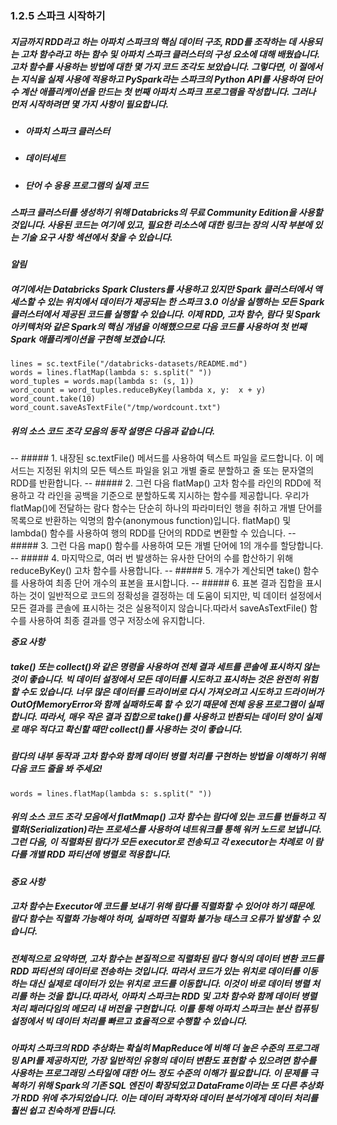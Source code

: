 ### 1.2.5 스파크 시작하기

##### 지금까지 RDD라고 하는 아파치 스파크의 핵심 데이터 구조, RDD를 조작하는 데 사용되는 고차 함수라고 하는 함수 및 아파치 스파크 클러스터의 구성 요소에 대해 배웠습니다. 고차 함수를 사용하는 방법에 대한 몇 가지 코드 조각도 보았습니다. 그렇다면, 이 절에서는 지식을 실제 사용에 적용하고 PySpark라는 스파크의 Python API를 사용하여 단어 수 계산 애플리케이션을 만드는 첫 번째 아파치 스파크 프로그램을 작성합니다. 그러나 먼저 시작하려면 몇 가지 사항이 필요합니다.

  - ##### 아파치 스파크 클러스터
  - ##### 데이터세트
  - ##### 단어 수 응용 프로그램의 실제 코드

##### 스파크 클러스터를 생성하기 위해 Databricks의 무료 Community Edition을 사용할 것입니다. 사용된 코드는 여기에 있고, 필요한 리소스에 대한 링크는 장의 시작 부분에 있는 기술 요구 사항 섹션에서 찾을 수 있습니다.

***알림***

##### 여기에서는 Databricks Spark Clusters를 사용하고 있지만 Spark 클러스터에서 액세스할 수 있는 위치에서 데이터가 제공되는 한 스파크 3.0 이상을 실행하는 모든 Spark 클러스터에서 제공된 코드를 실행할 수 있습니다. 이제 RDD, 고차 함수, 람다 및 Spark 아키텍처와 같은 Spark의 핵심 개념을 이해했으므로 다음 코드를 사용하여 첫 번째 Spark 애플리케이션을 구현해 보겠습니다.

~~~
lines = sc.textFile("/databricks-datasets/README.md") 
words = lines.flatMap(lambda s: s.split(" ")) 
word_tuples = words.map(lambda s: (s, 1)) 
word_count = word_tuples.reduceByKey(lambda x, y:  x + y) 
word_count.take(10) 
word_count.saveAsTextFile("/tmp/wordcount.txt") 
~~~

##### 위의 소스 코드 조각 모음의 동작 설명은 다음과 같습니다. 

-- ##### 1. 내장된 sc.textFile() 메서드를 사용하여 텍스트 파일을 로드합니다. 이 메서드는 지정된 위치의 모든 텍스트 파일을 읽고 개별 줄로 분할하고 줄 또는 문자열의 RDD를 반환합니다.
-- ##### 2. 그런 다음 flatMap() 고차 함수를 라인의 RDD에 적용하고 각 라인을 공백을 기준으로 분할하도록 지시하는 함수를 제공합니다. 우리가 flatMap()에 전달하는 람다 함수는 단순히 하나의 파라미터인 행을 취하고 개별 단어를 목록으로 반환하는 익명의 함수(anonymous function)입니다. flatMap() 및 lambda() 함수를 사용하여 행의 RDD를 단어의 RDD로 변환할 수 있습니다.
-- ##### 3. 그런 다음 map() 함수를 사용하여 모든 개별 단어에 1의 개수를 할당합니다.
-- ##### 4. 마지막으로, 여러 번 발생하는 유사한 단어의 수를 합산하기 위해 reduceByKey() 고차 함수를 사용합니다.
-- ##### 5. 개수가 계산되면 take() 함수를 사용하여 최종 단어 개수의 표본을 표시합니다.
-- ##### 6. 표본 결과 집합을 표시하는 것이 일반적으로 코드의 정확성을 결정하는 데 도움이 되지만, 빅 데이터 설정에서 모든 결과를 콘솔에 표시하는 것은 실용적이지 않습니다.따라서 saveAsTextFile() 함수를 사용하여 최종 결과를 영구 저장소에 유지합니다.

***중요 사항***
##### take() 또는 collect()와 같은 명령을 사용하여 전체 결과 세트를 콘솔에 표시하지 않는 것이 좋습니다. 빅 데이터 설정에서 모든 데이터를 시도하고 표시하는 것은 완전히 위험할 수도 있습니다. 너무 많은 데이터를 드라이버로 다시 가져오려고 시도하고 드라이버가 OutOfMemoryError와 함께 실패하도록 할 수 있기 때문에 전체 응용 프로그램이 실패합니다. 따라서, 매우 작은 결과 집합으로 take()를 사용하고 반환되는 데이터 양이 실제로 매우 적다고 확신할 때만 collect()를 사용하는 것이 좋습니다.

##### 람다의 내부 동작과 고차 함수와 함께 데이터 병렬 처리를 구현하는 방법을 이해하기 위해 다음 코드 줄을 봐 주세요! 

~~~
words = lines.flatMap(lambda s: s.split(" "))
~~~

##### 위의 소스 코드 조각 모음에서 flatMmap() 고차 함수는 람다에 있는 코드를 번들하고 직렬화(Serialization)라는 프로세스를 사용하여 네트워크를 통해 워커 노드로 보냅니다. 그런 다음, 이 직렬화된 람다가 모든 executor로 전송되고 각 executor는 차례로 이 람다를 개별 RDD 파티션에 병렬로 적용합니다.

 
***중요 사항***
##### 고차 함수는 Executor에 코드를 보내기 위해 람다를 직렬화할 수 있어야 하기 때문에. 람다 함수는 직렬화 가능해야 하며, 실패하면 직렬화 불가능 태스크 오류가 발생할 수 있습니다.

##### 전체적으로 요약하면, 고차 함수는 본질적으로 직렬화된 람다 형식의 데이터 변환 코드를 RDD 파티션의 데이터로 전송하는 것입니다. 따라서 코드가 있는 위치로 데이터를 이동하는 대신 실제로 데이터가 있는 위치로 코드를 이동합니다. 이것이 바로 데이터 병렬 처리를 하는 것을 합니다.따라서, 아파치 스파크는 RDD 및 고차 함수와 함께 데이터 병렬 처리 패러다임의 메모리 내 버전을 구현합니다. 이를 통해 아파치 스파크는 분산 컴퓨팅 설정에서 빅 데이터 처리를 빠르고 효율적으로 수행할 수 있습니다.

##### 아파치 스파크의 RDD 추상화는 확실히 MapReduce에 비해 더 높은 수준의 프로그래밍 API를 제공하지만, 가장 일반적인 유형의 데이터 변환도 표현할 수 있으려면 함수를 사용하는 프로그래밍 스타일에 대한 어느 정도 수준의 이해가 필요합니다. 이 문제를 극복하기 위해 Spark의 기존 SQL 엔진이 확장되었고 DataFrame이라는 또 다른 추상화가 RDD 위에 추가되었습니다. 이는 데이터 과학자와 데이터 분석가에게 데이터 처리를 훨씬 쉽고 친숙하게 만듭니다. 
